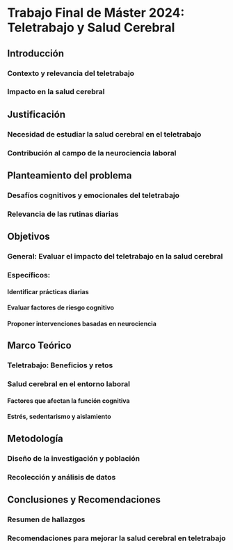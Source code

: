 # Trabajo Final de Máster 2024: Teletrabajo y Salud Cerebral
## Introducción
### Contexto y relevancia del teletrabajo
### Impacto en la salud cerebral
## Justificación
### Necesidad de estudiar la salud cerebral en el teletrabajo
### Contribución al campo de la neurociencia laboral
## Planteamiento del problema
### Desafíos cognitivos y emocionales del teletrabajo
### Relevancia de las rutinas diarias
## Objetivos
### General: Evaluar el impacto del teletrabajo en la salud cerebral
### Específicos:
#### Identificar prácticas diarias
#### Evaluar factores de riesgo cognitivo
#### Proponer intervenciones basadas en neurociencia
## Marco Teórico
### Teletrabajo: Beneficios y retos
### Salud cerebral en el entorno laboral
#### Factores que afectan la función cognitiva
#### Estrés, sedentarismo y aislamiento
## Metodología
### Diseño de la investigación y población
### Recolección y análisis de datos
## Conclusiones y Recomendaciones
### Resumen de hallazgos
### Recomendaciones para mejorar la salud cerebral en teletrabajo
